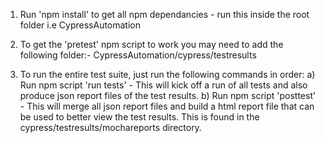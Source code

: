 1) Run 'npm install' to get all npm dependancies - run this inside the root folder i.e CypressAutomation

2) To get the 'pretest' npm script to work you may need to add the following folder:- CypressAutomation/cypress/testresults

3) To run the entire test suite, just run the following commands in order:
    a) Run npm script 'run tests' - This will kick off a run of all tests and also produce json report files of the test results.
    b) Run npm script 'posttest' - This will merge all json report files and build a html report file that can be used to better view the test results. This is found in the cypress/testresults/mochareports directory.